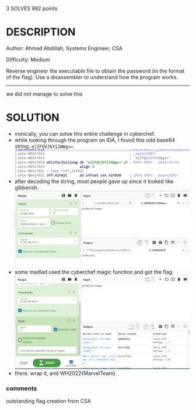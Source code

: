 3 SOLVES 992 points

# DESCRIPTION
Author: Ahmad Abdillah, Systems Engineer, CSA

Difficulty: Medium

Reverse engineer the executable file to obtain the password (in the format of the flag). Use a disassembler to understand how the program works.

---
we did not manage to solve this
# SOLUTION
- ironically, you can solve this entire challenge in cyberchef.
- while looking through the program on IDA, I found this odd base64 string: `elZFQVJbY1JWWg==`
![oddstring](./oddstring.png)
- after decoding the string, most people gave up since it looked like gibberish.
![step2](./step2.png)
- some madlad used the cyberchef magic function and got the flag.
![stupid](./stupid.png)
- there. wrap it, and WH2022{MarvelTeam}
### comments
outstanding flag creation from CSA
